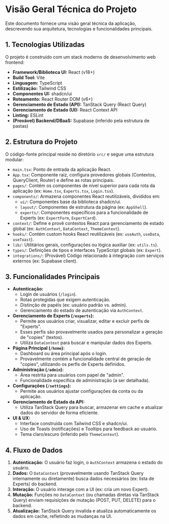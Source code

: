 # Visão Geral Técnica do Projeto

Este documento fornece uma visão geral técnica da aplicação, descrevendo sua arquitetura, tecnologias e funcionalidades principais.

## 1. Tecnologias Utilizadas

O projeto é construído com um stack moderno de desenvolvimento web frontend:

*   **Framework/Biblioteca UI:** React (v18+)
*   **Build Tool:** Vite
*   **Linguagem:** TypeScript
*   **Estilização:** Tailwind CSS
*   **Componentes UI:** shadcn/ui
*   **Roteamento:** React Router DOM (v6+)
*   **Gerenciamento de Estado (API):** TanStack Query (React Query)
*   **Gerenciamento de Estado (UI):** React Context API
*   **Linting:** ESLint
*   **(Provável) Backend/DBaaS:** Supabase (inferido pela estrutura de pastas)

## 2. Estrutura do Projeto

O código-fonte principal reside no diretório `src/` e segue uma estrutura modular:

*   `main.tsx`: Ponto de entrada da aplicação React.
*   `App.tsx`: Componente raiz, configura provedores globais (Contextos, QueryClient, Router) e define as rotas principais.
*   `pages/`: Contém os componentes de nível superior para cada rota da aplicação (ex: `Home.tsx`, `Experts.tsx`, `Login.tsx`).
*   `components/`: Armazena componentes React reutilizáveis, divididos em:
    *   `ui/`: Componentes base da biblioteca shadcn/ui.
    *   `layout/`: Componentes de estrutura da página (ex: `AppShell`).
    *   `experts/`: Componentes específicos para a funcionalidade de Experts (ex: `ExpertForm`, `ExpertCard`).
*   `context/`: Define e provê contextos React para gerenciamento de estado global (ex: `AuthContext`, `DataContext`, `ThemeContext`).
*   `hooks/`: Contém custom hooks React reutilizáveis (ex: `useAuth`, `useData`, `useToast`).
*   `lib/`: Utilitários gerais, configurações ou lógica auxiliar (ex: `utils.ts`).
*   `types/`: Definições de tipos e interfaces TypeScript globais (ex: `Expert`).
*   `integrations/`: (Provável) Código relacionado à integração com serviços externos (ex: Supabase client).

## 3. Funcionalidades Principais

*   **Autenticação:**
    *   Login de usuários (`/login`).
    *   Rotas protegidas que exigem autenticação.
    *   Distinção de papéis (ex: usuário padrão vs. admin).
    *   Gerenciamento do estado de autenticação via `AuthContext`.
*   **Gerenciamento de Experts (`/experts`):**
    *   Permite aos usuários criar, visualizar, editar e excluir perfis de "Experts".
    *   Esses perfis são provavelmente usados para personalizar a geração de "copies" (textos).
    *   Utiliza `DataContext` para buscar e manipular dados dos Experts.
*   **Página Principal (`/home`):**
    *   Dashboard ou área principal após o login.
    *   Provavelmente contém a funcionalidade central de geração de "copies", utilizando os perfis de Experts definidos.
*   **Administração (`/admin`):**
    *   Área restrita para usuários com papel de "admin".
    *   Funcionalidade específica de administração (a ser detalhada).
*   **Configurações (`/settings`):**
    *   Permite aos usuários ajustar configurações da conta ou da aplicação.
*   **Gerenciamento de Estado da API:**
    *   Utiliza TanStack Query para buscar, armazenar em cache e atualizar dados do servidor de forma eficiente.
*   **UI & UX:**
    *   Interface construída com Tailwind CSS e shadcn/ui.
    *   Uso de Toasts (notificações) e Tooltips para feedback ao usuário.
    *   Tema claro/escuro (inferido pelo `ThemeContext`).

## 4. Fluxo de Dados

1.  **Autenticação:** O usuário faz login, o `AuthContext` armazena o estado do usuário.
2.  **Dados:** O `DataContext` (provavelmente usando TanStack Query internamente ou diretamente) busca dados necessários (ex: lista de Experts) do backend.
3.  **Interação:** O usuário interage com a UI (ex: cria um novo Expert).
4.  **Mutação:** Funções no `DataContext` (ou chamadas diretas via TanStack Query) enviam requisições de mutação (POST, PUT, DELETE) para o backend.
5.  **Atualização:** TanStack Query invalida e atualiza automaticamente os dados em cache, refletindo as mudanças na UI. 